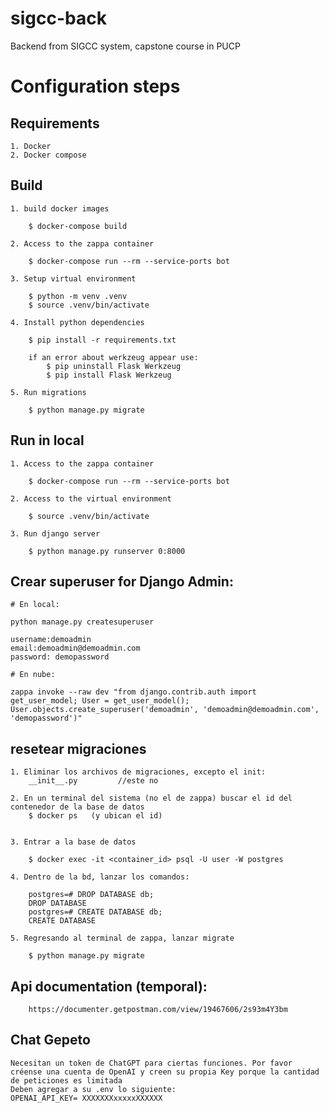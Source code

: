 # sigcc-back
Backend from SIGCC system, capstone course in PUCP

# Configuration steps

## Requirements

    1. Docker
    2. Docker compose

## Build

    1. build docker images

        $ docker-compose build

    2. Access to the zappa container

        $ docker-compose run --rm --service-ports bot

    3. Setup virtual environment

        $ python -m venv .venv
        $ source .venv/bin/activate

    4. Install python dependencies

        $ pip install -r requirements.txt

        if an error about werkzeug appear use:
            $ pip uninstall Flask Werkzeug
            $ pip install Flask Werkzeug

    5. Run migrations

        $ python manage.py migrate

## Run in local

    1. Access to the zappa container

        $ docker-compose run --rm --service-ports bot

    2. Access to the virtual environment

        $ source .venv/bin/activate

    3. Run django server

        $ python manage.py runserver 0:8000


## Crear superuser for Django Admin:

    # En local:

    python manage.py createsuperuser

    username:demoadmin
    email:demoadmin@demoadmin.com
    password: demopassword

    # En nube:

    zappa invoke --raw dev "from django.contrib.auth import get_user_model; User = get_user_model(); User.objects.create_superuser('demoadmin', 'demoadmin@demoadmin.com', 'demopassword')"


## resetear migraciones

    1. Eliminar los archivos de migraciones, excepto el init:
        __init__.py         //este no

    2. En un terminal del sistema (no el de zappa) buscar el id del contenedor de la base de datos
        $ docker ps   (y ubican el id)


    3. Entrar a la base de datos

        $ docker exec -it <container_id> psql -U user -W postgres

    4. Dentro de la bd, lanzar los comandos:

        postgres=# DROP DATABASE db;
        DROP DATABASE
        postgres=# CREATE DATABASE db;
        CREATE DATABASE

    5. Regresando al terminal de zappa, lanzar migrate

        $ python manage.py migrate

## Api documentation (temporal):
        https://documenter.getpostman.com/view/19467606/2s93m4Y3bm

## Chat Gepeto

    Necesitan un token de ChatGPT para ciertas funciones. Por favor créense una cuenta de OpenAI y creen su propia Key porque la cantidad de peticiones es limitada
    Deben agregar a su .env lo siguiente:
    OPENAI_API_KEY= XXXXXXXxxxxxXXXXXX

